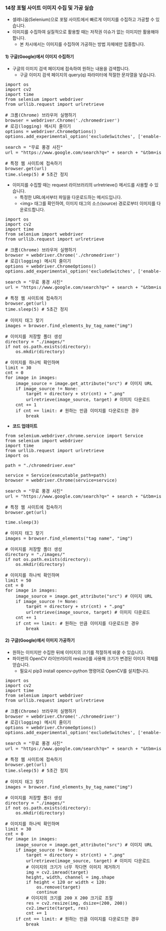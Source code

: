 ### 14장 포털 사이트 이미지 수집 및 가공 실습

* 셀레니움(Selenium)으로 포털 사이트에서 빠르게 이미지를 수집하고 가공할 수 있습니다.
* 이미지를 수집하여 실질적으로 활용할 때는 저작권 이슈가 없는 이미지만 활용해야 합니다.
    * 본 차시에서는 이미지를 수집하여 가공하는 방법 자체에만 집중합니다.

#### 1) 구글(Google)에서 이미지 수집하기

* 구글의 이미지 검색 페이지에 접속하여 원하는 내용을 검색합니다.
    * 구글 이미지 검색 페이지의 query(q) 파라미터에 적절한 문자열을 넣습니다.

<pre>
import os
import cv2
import time
from selenium import webdriver
from urllib.request import urlretrieve

# 크롬(Chrome) 브라우저 실행하기
browser = webdriver.Chrome('./chromedriver')
# 로깅(logging) 메시지 줄이기
options = webdriver.ChromeOptions()
options.add_experimental_option('excludeSwitches', ['enable-logging'])

search = "무료 풍경 사진"
url = "https://www.google.com/search?q=" + search + "&tbm=isch&hl=ko"

# 특정 웹 사이트에 접속하기
browser.get(url)
time.sleep(5) # 5초간 정지
</pre>

* 이미지를 수집할 때는 request 라이브러리의 urlretrieve() 메서드를 사용할 수 있습니다. 
    * 특정한 URL에서부터 파일을 다운로드하는 메서드입니다.
    * &lt;img&gt; 태그를 확인하여, 이미지 태그의 소스(source) 경로로부터 이미지를 다운로드합니다.

<pre>
import os
import cv2
import time
from selenium import webdriver
from urllib.request import urlretrieve

# 크롬(Chrome) 브라우저 실행하기
browser = webdriver.Chrome('./chromedriver')
# 로깅(logging) 메시지 줄이기
options = webdriver.ChromeOptions()
options.add_experimental_option('excludeSwitches', ['enable-logging'])

search = "무료 풍경 사진"
url = "https://www.google.com/search?q=" + search + "&tbm=isch&hl=ko"

# 특정 웹 사이트에 접속하기
browser.get(url)
time.sleep(5) # 5초간 정지

# 이미지 태그 찾기
images = browser.find_elements_by_tag_name("img")

# 이미지를 저장할 폴더 생성
directory = "./images/"
if not os.path.exists(directory):
    os.mkdir(directory)

# 이미지를 하나씩 확인하며
limit = 30
cnt = 0
for image in images:
    image_source = image.get_attribute("src") # 이미지 URL
    if image_source != None:
        target = directory + str(cnt) + ".png"
        urlretrieve(image_source, target) # 이미지 다운로드
    cnt += 1
    if cnt == limit: # 원하는 만큼 이미지를 다운로드한 경우
        break
</pre>

* <b>코드 업데이트</b>

<pre>
from selenium.webdriver.chrome.service import Service
from selenium import webdriver
import time
from urllib.request import urlretrieve
import os

path = "./chromedriver.exe"

service = Service(executable_path=path)
browser = webdriver.Chrome(service=service)

search = "무료 풍경 사진"
url = "https://www.google.com/search?q=" + search + "&tbm=isch&hl=ko"

# 특정 웹 사이트에 접속하기
browser.get(url)

time.sleep(3)

# 이미지 태그 찾기
images = browser.find_elements("tag name", "img")

# 이미지를 저장할 폴더 생성
directory = "./images/"
if not os.path.exists(directory):
    os.mkdir(directory)

# 이미지를 하나씩 확인하며
limit = 50
cnt = 0
for image in images:
    image_source = image.get_attribute("src") # 이미지 URL
    if image_source != None:
        target = directory + str(cnt) + ".png"
        urlretrieve(image_source, target) # 이미지 다운로드
    cnt += 1
    if cnt == limit: # 원하는 만큼 이미지를 다운로드한 경우
        break
</pre>

#### 2) 구글(Google)에서 이미지 가공하기

* 원하는 이미지만 수집한 뒤에 이미지의 크기를 적절하게 바꿀 수 있습니다.
* 파이썬의 OpenCV 라이브러리의 resize()를 사용해 크기가 변경된 이미지 객체를 얻습니다.
    * 필요시 pip3 install opencv-python 명령어로 OpenCV를 설치합니다.

<pre>
import os
import cv2
import time
from selenium import webdriver
from urllib.request import urlretrieve

# 크롬(Chrome) 브라우저 실행하기
browser = webdriver.Chrome('./chromedriver')
# 로깅(logging) 메시지 줄이기
options = webdriver.ChromeOptions()
options.add_experimental_option('excludeSwitches', ['enable-logging'])

search = "무료 풍경 사진"
url = "https://www.google.com/search?q=" + search + "&tbm=isch&hl=ko"

# 특정 웹 사이트에 접속하기
browser.get(url)
time.sleep(5) # 5초간 정지

# 이미지 태그 찾기
images = browser.find_elements_by_tag_name("img")

# 이미지를 저장할 폴더 생성
directory = "./images/"
if not os.path.exists(directory):
    os.mkdir(directory)

# 이미지를 하나씩 확인하며
limit = 30
cnt = 0
for image in images:
    image_source = image.get_attribute("src") # 이미지 URL
    if image_source != None:
        target = directory + str(cnt) + ".png"
        urlretrieve(image_source, target) # 이미지 다운로드
        # 이미지의 크기가 너무 작다면 이미지 제거하기
        img = cv2.imread(target)
        height, width, channel = img.shape
        if height < 120 or width < 120:
            os.remove(target)
            continue
        # 이미지의 크기를 200 X 200 크기로 조절
        res = cv2.resize(img, dsize=(200, 200))
        cv2.imwrite(target, res)
        cnt += 1
    if cnt == limit: # 원하는 만큼 이미지를 다운로드한 경우
        break
</pre>
